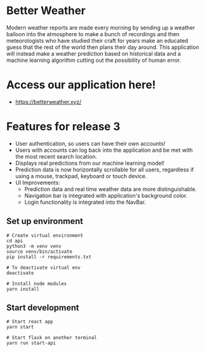 # Better Weather
Modern weather reports are made every morning by sending up a weather balloon into the atmosphere to make a bunch of recordings and then meteorologists who have studied their craft for years make an educated guess that the rest of the world then plans their day around. This application will instead make a weather prediction based on historical data and a machine learning algorithm cutting out the possibility of human error.

# Access our application here!
- https://betterweather.xyz/

# Features for release 3
- User authentication, so users can have their own accounts!
- Users with accounts can log back into the application and be met with the most recent search location.
- Displays real predictions from our machine learning model!
- Prediction data is now horizontally scrollable for all users, regardless if using a mouse, trackpad, keyboard or touch device.
- UI Improvements: 
  - Prediction data and real time weather data are more distinguishable.
  - Navigation bar is integrated with application's background color.
  - Login functionality is integrated into the NavBar.

## Set up environment
```
# Create virtual environment
cd api 
python3 -m venv venv
source venv/bin/activate
pip install -r requirements.txt

# To deactivate virtual env
deactivate

# Install node modules
yarn install
```

## Start development
```
# Start react app
yarn start

# Start flask on another terminal
yarn run start-api
```

